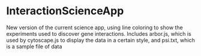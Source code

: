 InteractionScienceApp
=====================

New version of the current science app, using line coloring to show the experiments used to discover gene interactions. Includes arbor.js, which is used by cytoscape.js to display the data in a certain style, and psi.txt, which is a sample file of data
